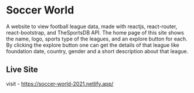 # Soccer World

A website to view football league data, made with reactjs, react-router, react-bootstrap, and TheSportsDB API. The home page of this site shows the name, logo, sports type of the leagues, and an explore button for each. By clicking the explore button one can get the details of that league like foundation date, country, gender and a short description about that league.

## Live Site

visit - https://soccer-world-2021.netlify.app/
